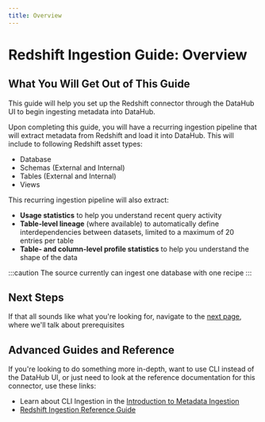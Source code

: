 ```yaml
---
title: Overview
---
```

# Redshift Ingestion Guide: Overview

## What You Will Get Out of This Guide

This guide will help you set up the Redshift connector through the DataHub UI to begin ingesting metadata into DataHub.

Upon completing this guide, you will have a recurring ingestion pipeline that will extract metadata from Redshift and load it into DataHub. This will include to following Redshift asset types:

* Database
* Schemas (External and Internal)
* Tables (External and Internal)
* Views

This recurring ingestion pipeline will also extract:

* **Usage statistics** to help you understand recent query activity
* **Table-level lineage** (where available) to automatically define interdependencies between datasets, limited to a maximum of 20 entries per table
* **Table- and column-level profile statistics** to help you understand the shape of the data

:::caution
The source currently can ingest one database with one recipe
:::

## Next Steps

If that all sounds like what you're looking for, navigate to the [next page](setup.md), where we'll talk about prerequisites

## Advanced Guides and Reference

If you're looking to do something more in-depth, want to use CLI instead of the DataHub UI, or just need to look at the reference documentation for this connector, use these links:

* Learn about CLI Ingestion in the [Introduction to Metadata Ingestion](../../../metadata-ingestion/README.md)
* [Redshift Ingestion Reference Guide](https://datahubproject.io/docs/generated/ingestion/sources/redshift/#module-redshift)


